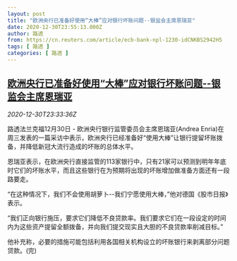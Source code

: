 ```yaml
---
layout: post
title: "欧洲央行已准备好使用“大棒”应对银行坏账问题--银监会主席恩瑞亚"
date: 2020-12-30T23:55:13.000Z
author: 路透
from: https://cn.reuters.com/article/ecb-bank-npl-1230-idCNKBS2942H5
tags: [ 路透 ]
categories: [ 路透 ]
---
```

<!--1609372513000-->
[欧洲央行已准备好使用“大棒”应对银行坏账问题--银监会主席恩瑞亚](https://cn.reuters.com/article/ecb-bank-npl-1230-idCNKBS2942H5)
------

<div>
<div><i>2020-12-30T23:33:36Z</i></div><p>路透法兰克福12月30日 - 欧洲央行银行监管委员会主席恩瑞亚(Andrea Enria)在周三发表的一篇采访中表示，欧洲央行已经准备好“使用大棒”让银行提留坏账拨备，并降低新冠大流行造成的坏账的总体水平。</p><p>恩瑞亚表示，在欧洲央行直接监管的113家银行中，只有21家可以预测到明年年底时它们的坏账水平，而且这些银行在为预期将出现的坏账增加做准备方面还有一段路要走。</p><p>“在这种情况下，我们不会使用胡萝卜--我们宁愿使用大棒，”他对德国《股市日报》表示。</p><p>“我们正向银行施压，要求它们降低不良贷款率。我们要求它们在一段设定的时间内为这些资产提留全额拨备，并向我们提交现实且大胆的不良贷款率削减目标。”</p><p>他补充称，必要的措施可能包括利用各国相关机构设立的坏账银行来剥离部分问题贷款。(完)</p>
</div>
